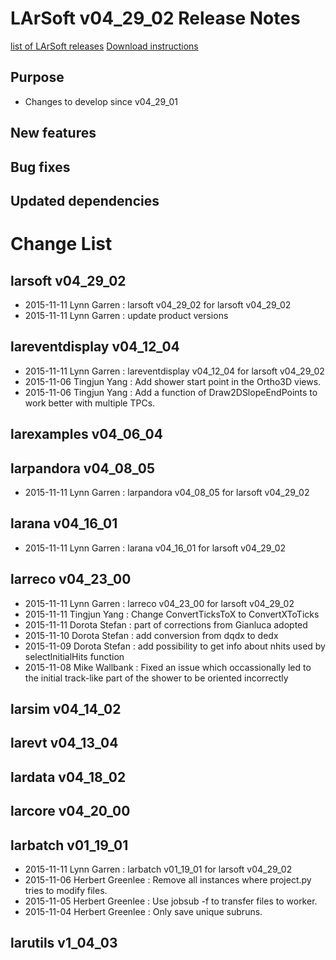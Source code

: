 LArSoft v04_29_02 Release Notes
======================================================================

[list of LArSoft releases](LArSoft_release_list)
[Download instructions](http://scisoft.fnal.gov/scisoft/bundles/larsoft/v04_29_02/larsoft-v04_29_02.html)

Purpose
--------------------

-   Changes to develop since v04_29_01

New features
------------------------------

Bug fixes
------------------------

Updated dependencies
----------------------------------------------

Change List
============================

larsoft v04_29_02
------------------------------------------

-   2015-11-11 Lynn Garren : larsoft v04_29_02 for larsoft v04_29_02
-   2015-11-11 Lynn Garren : update product versions

lareventdisplay v04_12_04
----------------------------------------------------------

-   2015-11-11 Lynn Garren : lareventdisplay v04_12_04 for larsoft v04_29_02
-   2015-11-06 Tingjun Yang : Add shower start point in the Ortho3D views.
-   2015-11-06 Tingjun Yang : Add a function of Draw2DSlopeEndPoints to work better with multiple TPCs.

larexamples v04_06_04
--------------------------------------------------

larpandora v04_08_05
------------------------------------------------

-   2015-11-11 Lynn Garren : larpandora v04_08_05 for larsoft v04_29_02

larana v04_16_01
----------------------------------------

-   2015-11-11 Lynn Garren : larana v04_16_01 for larsoft v04_29_02

larreco v04_23_00
------------------------------------------

-   2015-11-11 Lynn Garren : larreco v04_23_00 for larsoft v04_29_02
-   2015-11-11 Tingjun Yang : Change ConvertTicksToX to ConvertXToTicks
-   2015-11-11 Dorota Stefan : part of corrections from Gianluca adopted
-   2015-11-10 Dorota Stefan : add conversion from dqdx to dedx
-   2015-11-09 Dorota Stefan : add possibility to get info about nhits used by selectInitialHits function
-   2015-11-08 Mike Wallbank : Fixed an issue which occassionally led to the initial track-like part of the shower to be oriented incorrectly

larsim v04_14_02
----------------------------------------

larevt v04_13_04
----------------------------------------

lardata v04_18_02
------------------------------------------

larcore v04_20_00
------------------------------------------

larbatch v01_19_01
--------------------------------------------

-   2015-11-11 Lynn Garren : larbatch v01_19_01 for larsoft v04_29_02
-   2015-11-06 Herbert Greenlee : Remove all instances where project.py tries to modify files.
-   2015-11-05 Herbert Greenlee : Use jobsub -f to transfer files to worker.
-   2015-11-04 Herbert Greenlee : Only save unique subruns.

larutils v1_04_03
------------------------------------------
